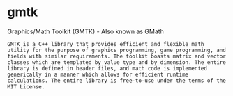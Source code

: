 # gmtk
Graphics/Math Toolkit (GMTK) - Also known as GMath

    GMTK is a C++ library that provides efficient and flexible math utility for the purpose of graphics programming, game programming, and fields with similar requirements. The toolkit boasts matrix and vector classes which are templated by value type and by dimension. The entire library is defined in header files, and math code is implemented generically in a manner which allows for efficient runtime calculations. The entire library is free-to-use under the terms of the MIT License.
